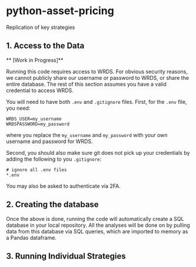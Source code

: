 # python-asset-pricing
Replication of key strategies




## 1. Access to the Data

** [Work in Progress]**

Running this code requires access to WRDS. For obvious security reasons, we cannot publicly share our username or password to WRDS, or share the entire database. The rest of this section assumes you have a valid credential to access WRDS.

You will need to have both `.env` and `.gitignore` files. First, for the `.env` file, you need:

```
WRDS_USER=my_username
WRDSPASSWORD=my_password
```

where you replace the `my_username` and `my_password` with your own username and password for WRDS.

Second, you should also make sure git does not pick up your credentials by adding the following to you `.gitignore`:

```
# ignore all .env files
*.env
```

You may also be asked to authenticate via 2FA.

## 2. Creating the database

Once the above is done, running the code will automatically create a SQL database in your local repository. All the analyses will be done on by pulling data from this database via SQL queries, which are imported to memory as a Pandas dataframe.

## 3. Running Individual Strategies




